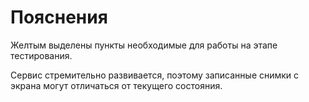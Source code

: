# Пояснения 

Желтым выделены пункты необходимые для работы на этапе тестирования.

Сервис стремительно развивается, поэтому записанные снимки с экрана могут отличаться от текущего состояния.